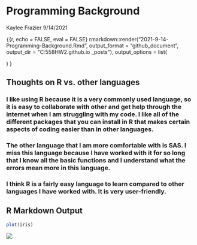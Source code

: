 Programming Background
================
Kaylee Frazier
9/14/2021

`{`{r, echo = FALSE, eval = FALSE}
rmarkdown::render(“2021-9-14-Programming-Background.Rmd”, output\_format
= “github\_document”, output\_dir = "C:558HW2.github.io \_posts"),
output\_options = list(

) }

## Thoughts on R vs. other languages

### I like using R because it is a very commonly used language, so it is easy to collaborate with other and get help through the internet when I am struggling with my code. I like all of the different packages that you can install in R that makes certain aspects of coding easier than in other languages.

### The other language that I am more comfortable with is SAS. I miss this language because I have worked with it for so long that I know all the basic functions and I understand what the errors mean more in this language.

### I think R is a fairly easy language to learn compared to other languages I have worked with. It is very user-friendly.

## R Markdown Output

``` r
plot(iris)
```

![](../images/unnamed-chunk-2-1.png)<!-- -->
